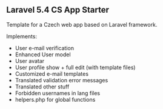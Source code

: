 ## Laravel 5.4 CS App Starter

Template for a Czech web app based on Laravel framework.

Implements:

- User e-mail verification
- Enhanced User model
- User avatar
- User profile show + full edit (with template files)
- Customized e-mail templates
- Translated validation error messages
- Translated other stuff
- Forbidden usernames in lang files
- helpers.php for global functions
